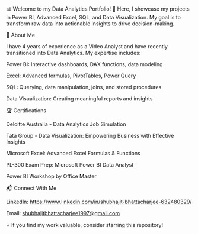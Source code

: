 📊 
Welcome to my Data Analytics Portfolio! 🚀 Here, I showcase my projects in Power BI, Advanced Excel, SQL, and Data Visualization. My goal is to transform raw data into actionable insights to drive decision-making.

📌 About Me

I have 4 years of experience as a Video Analyst and have recently transitioned into Data Analytics. My expertise includes:

Power BI: Interactive dashboards, DAX functions, data modeling

Excel: Advanced formulas, PivotTables, Power Query

SQL: Querying, data manipulation, joins, and stored procedures

Data Visualization: Creating meaningful reports and insights

🏆 Certifications

Deloitte Australia - Data Analytics Job Simulation

Tata Group - Data Visualization: Empowering Business with Effective Insights

Microsoft Excel: Advanced Excel Formulas & Functions

PL-300 Exam Prep: Microsoft Power BI Data Analyst

Power BI Workshop by Office Master

📬 Connect With Me

LinkedIn: https://www.linkedin.com/in/shubhajit-bhattacharjee-632480329/

Email: shubhajitbhattacharjee1997@gmail.com

⭐ If you find my work valuable, consider starring this repository!

